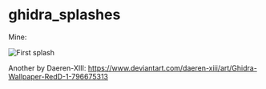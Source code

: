 # ghidra_splashes

Mine:

![First splash](ghidra_anim1.gif)



Another by Daeren-XIII: https://www.deviantart.com/daeren-xiii/art/Ghidra-Wallpaper-RedD-1-796675313
